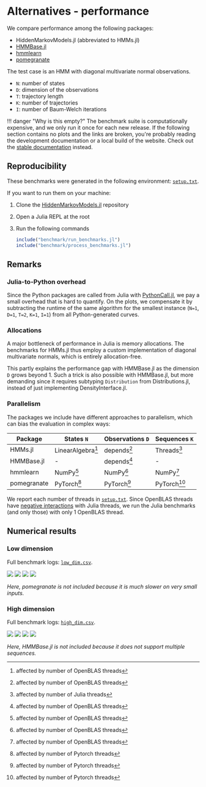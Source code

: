 # Alternatives - performance

We compare performance among the following packages:

- HiddenMarkovModels.jl (abbreviated to HMMs.jl)
- [HMMBase.jl](https://github.com/maxmouchet/HMMBase.jl)
- [hmmlearn](https://github.com/hmmlearn/hmmlearn)
- [pomegranate](https://github.com/jmschrei/pomegranate)

The test case is an HMM with diagonal multivariate normal observations.

- `N`: number of states
- `D`: dimension of the observations
- `T`: trajectory length
- `K`: number of trajectories
- `I`: number of Baum-Welch iterations

!!! danger "Why is this empty?"
    The benchmark suite is computationally expensive, and we only run it once for each new release. If the following section contains no plots and the links are broken, you're probably reading the development documentation or a local build of the website. Check out the [stable documentation](https://gdalle.github.io/HiddenMarkovModels.jl/stable/) instead.

## Reproducibility

These benchmarks were generated in the following environment: [`setup.txt`](./assets/benchmark/results/setup.txt).

If you want to run them on your machine:

1. Clone the [HiddenMarkovModels.jl](https://github.com/gdalle/HiddenMarkovModels.jl) repository
2. Open a Julia REPL at the root
3. Run the following commands

   ```julia
   include("benchmark/run_benchmarks.jl")
   include("benchmark/process_benchmarks.jl")
   ```

## Remarks

### Julia-to-Python overhead

Since the Python packages are called from Julia with [PythonCall.jl](https://github.com/cjdoris/PythonCall.jl), we pay a small overhead that is hard to quantify.
On the plots, we compensate it by subtracting the runtime of the same algorithm for the smallest instance (`N=1`, `D=1`, `T=2`, `K=1`, `I=1`) from all Python-generated curves.

### Allocations

A major bottleneck of performance in Julia is memory allocations. The benchmarks for HMMs.jl thus employ a custom implementation of diagonal multivariate normals, which is entirely allocation-free.

This partly explains the performance gap with HMMBase.jl as the dimension `D` grows beyond 1.
Such a trick is also possible with HMMBase.jl, but more demanding since it requires subtyping `Distribution` from Distributions.jl, instead of just implementing DensityInterface.jl.

### Parallelism

The packages we include have different approaches to parallelism, which can bias the evaluation in complex ways:

| Package     | States `N`        | Observations `D` | Sequences `K` |
| ----------- | ----------------- | ---------------- | ------------- |
| HMMs.jl     | LinearAlgebra[^2] | depends[^2]      | Threads[^1]   |
| HMMBase.jl  | -                 | depends[^2]      | -             |
| hmmlearn    | NumPy[^2]         | NumPy[^2]        | NumPy[^2]     |
| pomegranate | PyTorch[^3]       | PyTorch[^3]      | PyTorch[^3]   |

[^1]: affected by number of Julia threads
[^2]: affected by number of OpenBLAS threads
[^3]: affected by number of Pytorch threads

We report each number of threads in [`setup.txt`](./assets/benchmark/results/setup.txt).
Since OpenBLAS threads have [negative interactions](https://github.com/JuliaLang/julia/pull/50124) with Julia threads, we run the Julia benchmarks (and only those) with only 1 OpenBLAS thread.

## Numerical results

### Low dimension

Full benchmark logs: [`low_dim.csv`](./assets/benchmark/results/low_dim.csv).

![](./assets/benchmark/plots/low_dim_logdensity_(D=1,T=1000,K=1).svg)
![](./assets/benchmark/plots/low_dim_viterbi_(D=1,T=1000,K=1).svg)
![](./assets/benchmark/plots/low_dim_forward_backward_(D=1,T=1000,K=1).svg)
![](./assets/benchmark/plots/low_dim_baum_welch_(D=1,T=1000,K=1,I=10).svg)

_Here, pomegranate is not included because it is much slower on very small inputs._

### High dimension

Full benchmark logs: [`high_dim.csv`](./assets/benchmark/results/high_dim.csv).

![](./assets/benchmark/plots/high_dim_logdensity_(D=10,T=200,K=50).svg)
![](./assets/benchmark/plots/high_dim_viterbi_(D=10,T=200,K=50).svg)
![](./assets/benchmark/plots/high_dim_forward_backward_(D=10,T=200,K=50).svg)
![](./assets/benchmark/plots/high_dim_baum_welch_(D=10,T=200,K=50,I=10).svg)

_Here, HMMBase.jl is not included because it does not support multiple sequences._
